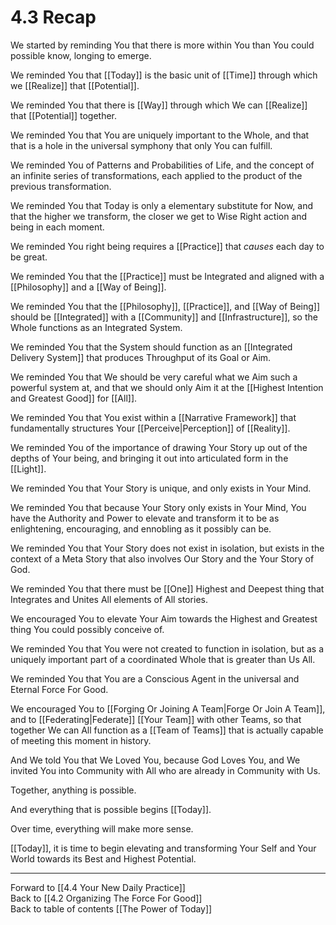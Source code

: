 # 4.3 Recap

We started by reminding You that there is more within You than You could possible know, longing to emerge. 

We reminded You that [[Today]] is the basic unit of [[Time]] through which we [[Realize]] that [[Potential]]. 

We reminded You that there is [[Way]] through which We can [[Realize]] that [[Potential]] together. 

We reminded You that You are uniquely important to the Whole, and that that is a hole in the universal symphony that only You can fulfill. 

We reminded You of Patterns and Probabilities of Life, and the concept of an infinite series of transformations, each applied to the product of the previous transformation. 

We reminded You that Today is only a elementary substitute for Now, and that the higher we transform, the closer we get to Wise Right action and being in each moment.  

We reminded You right being requires a [[Practice]] that _causes_ each day to be great. 

We reminded You that the [[Practice]] must be Integrated and aligned with a [[Philosophy]] and a [[Way of Being]]. 

We reminded You that the [[Philosophy]], [[Practice]], and [[Way of Being]] should be [[Integrated]] with a [[Community]] and [[Infrastructure]], so the Whole functions as an Integrated System. 

We reminded You that the System should function as an [[Integrated Delivery System]] that produces Throughput of its Goal or Aim. 

We reminded You that We should be very careful what we Aim such a powerful system at, and that we should only Aim it at the [[Highest Intention and Greatest Good]] for [[All]]. 

We reminded You that You exist within a [[Narrative Framework]] that fundamentally structures Your [[Perceive|Perception]] of [[Reality]]. 

We reminded You of the importance of drawing Your Story up out of the depths of Your being, and bringing it out into articulated form in the [[Light]]. 

We reminded You that Your Story is unique, and only exists in Your Mind. 

We reminded You that because Your Story only exists in Your Mind, You have the Authority and Power to elevate and transform it to be as enlightening, encouraging, and ennobling as it possibly can be. 

We reminded You that Your Story does not exist in isolation, but exists in the context of a Meta Story that also involves Our Story and the Your Story of God. 

We reminded You that there must be [[One]] Highest and Deepest thing that Integrates and Unites All elements of All stories. 

We encouraged You to elevate Your Aim towards the Highest and Greatest thing You could possibly conceive of. 

We reminded You that You were not created to function in isolation, but as a uniquely important part of a coordinated Whole that is greater than Us All. 

We reminded You that You are a Conscious Agent in the universal and Eternal Force For Good. 

We encouraged You to [[Forging Or Joining A Team|Forge Or Join A Team]], and to [[Federating|Federate]] [[Your Team]] with other Teams, so that together We can All function as a [[Team of Teams]] that is actually capable of meeting this moment in history. 

And We told You that We Loved You, because God Loves You, and We invited You into Community with All who are already in Community with Us. 

Together, anything is possible. 

And everything that is possible begins [[Today]]. 

Over time, everything will make more sense. 

[[Today]], it is time to begin elevating and transforming Your Self and Your World towards its Best and Highest Potential. 

___

Forward to [[4.4 Your New Daily Practice]]  
Back to [[4.2 Organizing The Force For Good]]  
Back to table of contents [[The Power of Today]]  